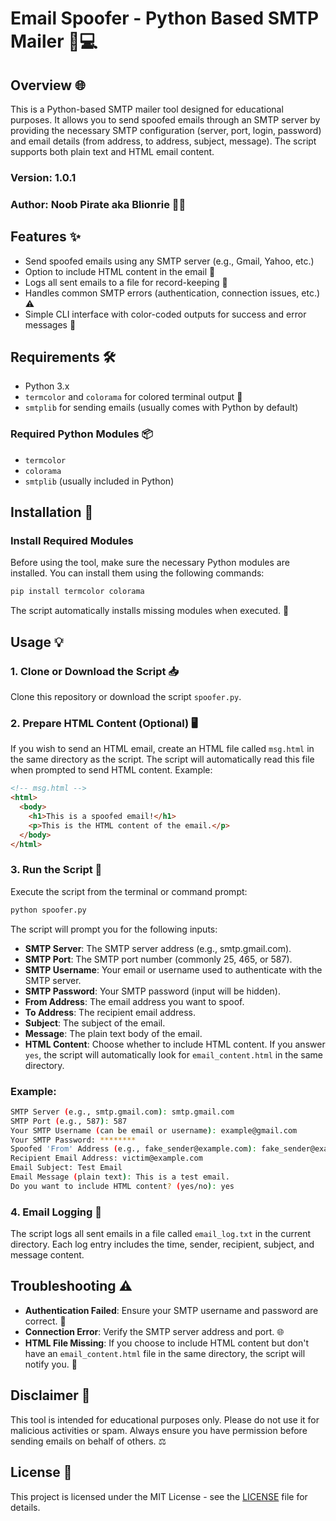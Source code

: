 # Email Spoofer - Python Based SMTP Mailer 📧💻

## Overview 🌐
This is a Python-based SMTP mailer tool designed for educational purposes. It allows you to send spoofed emails through an SMTP server by providing the necessary SMTP configuration (server, port, login, password) and email details (from address, to address, subject, message). The script supports both plain text and HTML email content. 

### Version: 1.0.1
### Author: Noob Pirate aka Blionrie 🏴‍☠️

## Features ✨
- Send spoofed emails using any SMTP server (e.g., Gmail, Yahoo, etc.)
- Option to include HTML content in the email 📝
- Logs all sent emails to a file for record-keeping 📂
- Handles common SMTP errors (authentication, connection issues, etc.) ⚠️
- Simple CLI interface with color-coded outputs for success and error messages 🎨

## Requirements 🛠️
- Python 3.x
- `termcolor` and `colorama` for colored terminal output 🎨
- `smtplib` for sending emails (usually comes with Python by default)

### Required Python Modules 📦
- `termcolor`
- `colorama`
- `smtplib` (usually included in Python)

## Installation 🚀

### Install Required Modules
Before using the tool, make sure the necessary Python modules are installed. You can install them using the following commands:

```bash
pip install termcolor colorama
```

The script automatically installs missing modules when executed. 🔧

## Usage 💡

### 1. Clone or Download the Script 📥

Clone this repository or download the script `spoofer.py`.

### 2. Prepare HTML Content (Optional) 🖥️
If you wish to send an HTML email, create an HTML file called `msg.html` in the same directory as the script. The script will automatically read this file when prompted to send HTML content. Example:

```html
<!-- msg.html -->
<html>
  <body>
    <h1>This is a spoofed email!</h1>
    <p>This is the HTML content of the email.</p>
  </body>
</html>
```

### 3. Run the Script 🏃

Execute the script from the terminal or command prompt:

```bash
python spoofer.py
```

The script will prompt you for the following inputs:
- **SMTP Server**: The SMTP server address (e.g., smtp.gmail.com).
- **SMTP Port**: The SMTP port number (commonly 25, 465, or 587).
- **SMTP Username**: Your email or username used to authenticate with the SMTP server.
- **SMTP Password**: Your SMTP password (input will be hidden).
- **From Address**: The email address you want to spoof.
- **To Address**: The recipient email address.
- **Subject**: The subject of the email.
- **Message**: The plain text body of the email.
- **HTML Content**: Choose whether to include HTML content. If you answer `yes`, the script will automatically look for `email_content.html` in the same directory.

### Example:

```bash
SMTP Server (e.g., smtp.gmail.com): smtp.gmail.com
SMTP Port (e.g., 587): 587
Your SMTP Username (can be email or username): example@gmail.com
Your SMTP Password: ********
Spoofed 'From' Address (e.g., fake_sender@example.com): fake_sender@example.com
Recipient Email Address: victim@example.com
Email Subject: Test Email
Email Message (plain text): This is a test email.
Do you want to include HTML content? (yes/no): yes
```

### 4. Email Logging 📓
The script logs all sent emails in a file called `email_log.txt` in the current directory. Each log entry includes the time, sender, recipient, subject, and message content.

## Troubleshooting ⚠️
- **Authentication Failed**: Ensure your SMTP username and password are correct. 🔑
- **Connection Error**: Verify the SMTP server address and port. 🌐
- **HTML File Missing**: If you choose to include HTML content but don't have an `email_content.html` file in the same directory, the script will notify you. 📄

## Disclaimer 🚨
This tool is intended for educational purposes only. Please do not use it for malicious activities or spam. Always ensure you have permission before sending emails on behalf of others. ⚖️

## License 📝
This project is licensed under the MIT License - see the [LICENSE](LICENSE) file for details.
